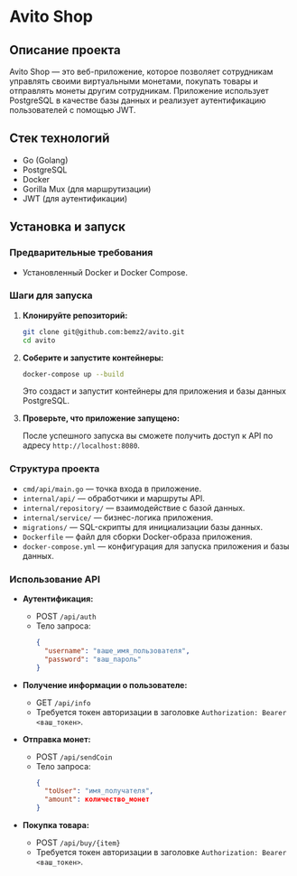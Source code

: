 # Avito Shop

## Описание проекта

Avito Shop — это веб-приложение, которое позволяет сотрудникам управлять своими виртуальными монетами, покупать товары и отправлять монеты другим сотрудникам. Приложение использует PostgreSQL в качестве базы данных и реализует аутентификацию пользователей с помощью JWT.

## Стек технологий

- Go (Golang)
- PostgreSQL
- Docker
- Gorilla Mux (для маршрутизации)
- JWT (для аутентификации)

## Установка и запуск

### Предварительные требования

- Установленный Docker и Docker Compose.

### Шаги для запуска

1. **Клонируйте репозиторий:**

   ```bash
   git clone git@github.com:bemz2/avito.git
   cd avito
   ```

2. **Соберите и запустите контейнеры:**

   ```bash
   docker-compose up --build
   ```

   Это создаст и запустит контейнеры для приложения и базы данных PostgreSQL.

3. **Проверьте, что приложение запущено:**

   После успешного запуска вы сможете получить доступ к API по адресу `http://localhost:8080`.

### Структура проекта

- `cmd/api/main.go` — точка входа в приложение.
- `internal/api/` — обработчики и маршруты API.
- `internal/repository/` — взаимодействие с базой данных.
- `internal/service/` — бизнес-логика приложения.
- `migrations/` — SQL-скрипты для инициализации базы данных.
- `Dockerfile` — файл для сборки Docker-образа приложения.
- `docker-compose.yml` — конфигурация для запуска приложения и базы данных.

### Использование API

- **Аутентификация:**
  - POST `/api/auth`
  - Тело запроса:
    ```json
    {
      "username": "ваше_имя_пользователя",
      "password": "ваш_пароль"
    }
    ```

- **Получение информации о пользователе:**
  - GET `/api/info`
  - Требуется токен авторизации в заголовке `Authorization: Bearer <ваш_токен>`.

- **Отправка монет:**
  - POST `/api/sendCoin`
  - Тело запроса:
    ```json
    {
      "toUser": "имя_получателя",
      "amount": количество_монет
    }
    ```

- **Покупка товара:**
  - POST `/api/buy/{item}`
  - Требуется токен авторизации в заголовке `Authorization: Bearer <ваш_токен>`.
